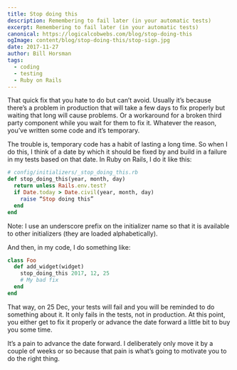 ```yaml
---
title: Stop doing this
description: Remembering to fail later (in your automatic tests)
excerpt: Remembering to fail later (in your automatic tests)
canonical: https://logicalcobwebs.com/blog/stop-doing-this
ogImage: content/blog/stop-doing-this/stop-sign.jpg
date: 2017-11-27
author: Bill Horsman
tags:
  - coding
  - testing
  - Ruby on Rails
---
```


That quick fix that you hate to do but can’t avoid. Usually it’s because there’s a problem in production that will take a few days to fix properly but waiting that long will cause problems. Or a workaround for a broken third party component while you wait for them to fix it. Whatever the reason, you’ve written some code and it’s temporary.

The trouble is, temporary code has a habit of lasting a long time. So when I do this, I think of a date by which it should be fixed by and build in a failure in my tests based on that date. In Ruby on Rails, I do it like this:

```rb
# config/initializers/_stop_doing_this.rb
def stop_doing_this(year, month, day)
  return unless Rails.env.test?
  if Date.today > Date.civil(year, month, day)
    raise “Stop doing this”
  end
end
```

Note: I use an underscore prefix on the initializer name so that it is available to other initializers (they are loaded alphabetically).

And then, in my code, I do something like:

```rb
class Foo
  def add_widget(widget)
    stop_doing_this 2017, 12, 25
    # My bad fix
  end
end
```

That way, on 25 Dec, your tests will fail and you will be reminded to do something about it. It only fails in the tests, not in production. At this point, you either get to fix it properly or advance the date forward a little bit to buy you some time.

It’s a pain to advance the date forward. I deliberately only move it by a couple of weeks or so because that pain is what’s going to motivate you to do the right thing.
